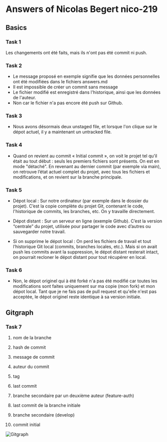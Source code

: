 # Answers of Nicolas Begert nico-219

## Basics
### Task 1
Les changements ont été faits, mais ils n'ont pas été commit ni push. 

### Task 2
- Le message proposé en exemple signifie que les données personnelles ont été modifiées dans le fichiers answers.md 
- Il est impossible de créer un commit sans message
- Le fichier modifié est enregistré dans l'historique, ainsi que les données de l'auteur. 
- Non car le fichier n'a pas encore été push sur Github.

### Task 3
- Nous avons désormais deux unstaged file, et lorsque l'on clique sur le dépot actuel, il y a maintenant un untracked file.

### Task 4
- Quand on revient au commit « Initial commit », on voit le projet tel qu’il était au tout début : seuls les premiers fichiers sont présents. On est en mode "détaché". En revenant au dernier commit (par exemple via main), on retrouve l’état actuel complet du projet, avec tous les fichiers et modifications, et on revient sur la branche principale.

### Task 5
- Dépot local : Sur notre ordinateur (par exemple dans le dossier du projet). C’est la copie complète du projet Git, contenant le code, l'historique de commits, les branches, etc. On y travaille directement.

- Dépot distant : Sur un serveur en ligne (exemple Github). C’est la version “centrale” du projet, utilisée pour partager le code avec d’autres ou sauvegarder notre travail.

- Si on supprime le dépot local : On perd les fichiers de travail et tout l’historique Git local (commits, branches locales, etc.). Mais si on avait push les commits avant la suppression, le dépot distant resterait intact, on pourrait recloner le dépot distant pour tout récupérer en local. 

### Task 6
- Non, le dépot originel qui à été forké n'a pas été modifié car toutes les modifications sont faites uniquement sur ma copie (mon fork) et mon dépot local.
Tant que je ne fais pas de pull request et qu'elle n'est pas acceptée, le dépot originel reste identique à sa version initiale.

## Gitgraph

### Task 7
1. nom de la branche

2. hash de commit

3. message de commit

4. auteur du commit

5. tag

6. last commit

7. branche secondaire par un deuxième auteur (feature-auth)

8. last commit de la branche initiale

9. branche secondaire (develop)

10. commit initial

![Gitgraph](img/gitgraph.svg)
